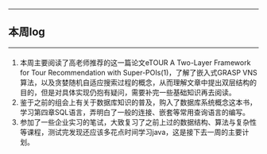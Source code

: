 ***
## 本周log
***
#### 
1. 本周主要阅读了高老师推荐的这一篇论文eTOUR A Two-Layer Framework for Tour Recommendation with Super-POIs(1)，了解了嵌入式GRASP VNS算法，以及贪婪随机自适应搜索过程的概念，从而理解文章中提出双层结构的目的，但是对具体实现仍抱有疑问，需要补完一些基础知识再去阅读。
2. 鉴于之前的组会上有关于数据库知识的普及，购入了数据库系统概念这本书，学习第四章SQL语言，弄明白了一般的连接、嵌套等常用查询语言的编写。
3. 参加了一些企业实习的笔试，大致复习了之前上过的数据结构、算法与复杂性等课程，测试完发现还应该多花点时间学习java，这是接下去一周的主要计划。

